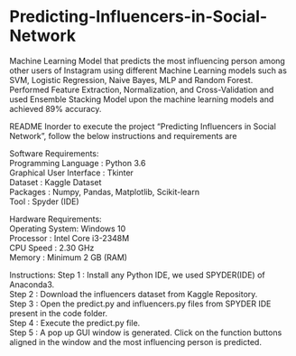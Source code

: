 # Predicting-Influencers-in-Social-Network
Machine Learning Model that predicts the most influencing person among other users of Instagram using different Machine Learning models such as SVM, Logistic Regression, Naive Bayes, MLP and Random Forest. Performed Feature Extraction, Normalization, and Cross-Validation and used Ensemble Stacking Model upon the machine learning models and achieved 89% accuracy.

README
Inorder to execute the project “Predicting Influencers in Social Network”, follow the below instructions and requirements are

Software Requirements: <br>
Programming Language : Python 3.6 <br>
Graphical User Interface : Tkinter <br>
Dataset : Kaggle Dataset <br>
Packages : Numpy, Pandas, Matplotlib, Scikit-learn <br>
Tool : Spyder (IDE)<br>

Hardware Requirements:<br>
Operating System: Windows 10<br> 
Processor : Intel Core i3-2348M <br>
CPU Speed : 2.30 GHz <br>
Memory : Minimum 2 GB (RAM) <br> 

Instructions:
Step 1 : Install any Python IDE, we used SPYDER(IDE) of Anaconda3.<br>
Step 2 : Download the influencers dataset from Kaggle Repository.<br>
Step 3 : Open the predict.py and influencers.py files from SPYDER IDE present in the code folder.<br>
Step 4 : Execute the predict.py file.<br>
Step 5 : A pop up GUI window is generated. Click on the function buttons aligned in the window and the most influencing person is predicted.
